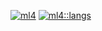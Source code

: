 [![ml4](https://github-readme-stats.vercel.app/api/?username=ml4&count_private=true&showicons=true&theme=flag-india&custom_title=stats:ml4&line_height=30)]()
[![ml4::langs](https://github-readme-stats.vercel.app/api/top-langs/?username=ml4&theme=flag-india&custom_title=lang::ml4&line_height=230)]()
